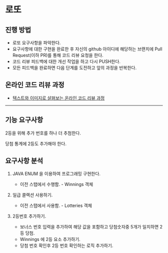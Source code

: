 # 로또
## 진행 방법
* 로또 요구사항을 파악한다.
* 요구사항에 대한 구현을 완료한 후 자신의 github 아이디에 해당하는 브랜치에 Pull Request(이하 PR)를 통해 코드 리뷰 요청을 한다.
* 코드 리뷰 피드백에 대한 개선 작업을 하고 다시 PUSH한다.
* 모든 피드백을 완료하면 다음 단계를 도전하고 앞의 과정을 반복한다.

## 온라인 코드 리뷰 과정
* [텍스트와 이미지로 살펴보는 온라인 코드 리뷰 과정](https://github.com/next-step/nextstep-docs/tree/master/codereview)

---
## 기능 요구사항
2등을 위해 추가 번호를 하나 더 추첨한다.

당첨 통계에 2등도 추가해야 한다.

## 요구사항 분석

1. JAVA ENUM 을 이용하여 프로그래밍 구현한다.
   * 이전 스탭에서 수행함. - Winnings 객체


2. 일급 콜랙션 사용하기.
   * 이전 스탭에서 사용함. - Lotteries 객체
   

3. 2등번호 추가하기.
   * 보너스 번호 입력을 추가하여 해당 값을 포함하고 당첨숫자중 5개가 일치하면 2등 당첨.
   * Winnings 에 2등 요소 추가하기.
   * 당첨 번호 확인후 2등 번호 확인하는 로직 추가하기.